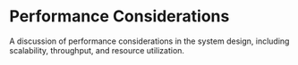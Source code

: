 # Performance Considerations

A discussion of performance considerations in the system design, including scalability, throughput, and resource utilization.
